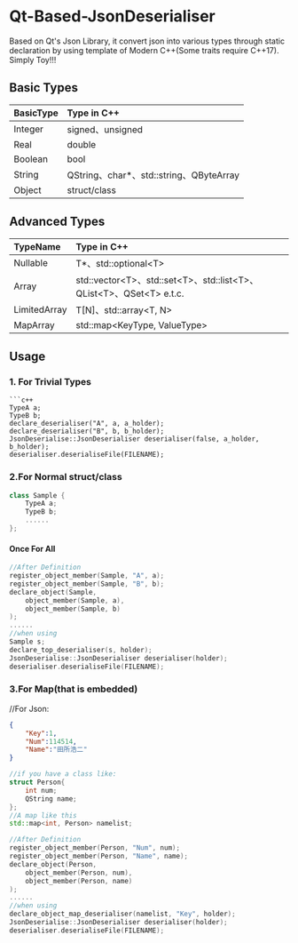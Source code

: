# Qt-Based-JsonDeserialiser
Based on Qt's Json Library, it convert json into various types through static declaration by using template of Modern C++(Some traits require C++17). Simply Toy!!!
## Basic Types
|BasicType|Type in C++|
|:-|:-|
|Integer|signed、unsigned|
|Real|double|
|Boolean|bool|
|String|QString、char*、std::string、QByteArray|
|Object|struct/class|
## Advanced Types
|TypeName|Type in C++|
|:-|:-|
|Nullable|T*、std::optional\<T>|
|Array|std::vector\<T>、std::set\<T>、std::list\<T>、QList\<T>、QSet\<T> e.t.c.|
|LimitedArray|T[N]、std::array\<T, N>|
|MapArray|std::map\<KeyType, ValueType>|
## Usage
### 1. For Trivial Types
```
```c++
TypeA a;
TypeB b;
declare_deserialiser("A", a, a_holder);
declare_deserialiser("B", b, b_holder);
JsonDeserialise::JsonDeserialiser deserialiser(false, a_holder, b_holder);
deserialiser.deserialiseFile(FILENAME);
```
### 2.For Normal struct/class
```c++
class Sample {
    TypeA a;
    TypeB b;
    ......
};
```
#### Once For All
```c++
//After Definition
register_object_member(Sample, "A", a);
register_object_member(Sample, "B", b);
declare_object(Sample,
    object_member(Sample, a),
    object_member(Sample, b)
);
......
//when using
Sample s;
declare_top_deserialiser(s, holder);
JsonDeserialise::JsonDeserialiser deserialiser(holder);
deserialiser.deserialiseFile(FILENAME);
```
### 3.For Map(that is embedded)
//For Json:
```json
{
    "Key":1,
    "Num":114514,
    "Name":"田所浩二"
}
```
```c++
//if you have a class like:
struct Person{
    int num;
    QString name;
};
//A map like this
std::map<int, Person> namelist;
```
```c++
//After Definition
register_object_member(Person, "Num", num);
register_object_member(Person, "Name", name);
declare_object(Person,
    object_member(Person, num),
    object_member(Person, name)
);
......
//when using
declare_object_map_deserialiser(namelist, "Key", holder);
JsonDeserialise::JsonDeserialiser deserialiser(holder);
deserialiser.deserialiseFile(FILENAME);
```
